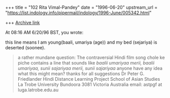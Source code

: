+++
title = "102 Rita Vimal-Pandey"
date = "1996-06-20"
upstream_url = "https://list.indology.info/pipermail/indology/1996-June/005342.html"

+++
[Archive link](https://list.indology.info/pipermail/indology/1996-June/005342.html)

At 08:16 AM 6/20/96 BST, you wrote:

this line means
I am young(baali, umariya (age)) and my bed (sejariya) is deserted (soonee).
>a rather mundane question:
>The contraversial Hindi film song chole ke piche contains a line that sounds
>like *baalii umariyaa merii, baalii umariyaa, sunii sajariyaa merii, sunii
>sajariyaa*
>anyone have any idea what this might mean?
>thanks for all suggestions
>Dr Peter G. Friedlander
>Hindi Distance Learning Project
>School of Asian Studies
>La Trobe University
>Bundoora 3081
>Victoria
>Australia
>email: astpgf at luga.latrobe.edu.au
>
>
>





